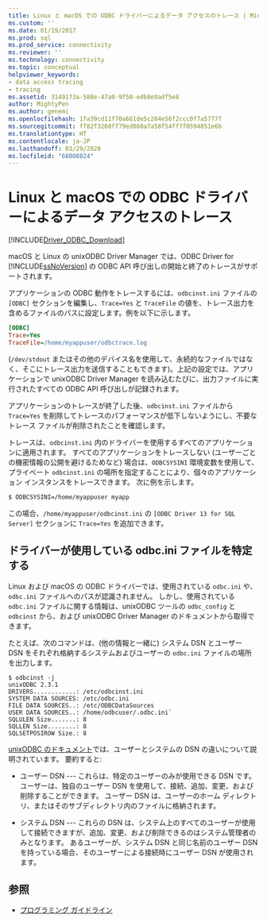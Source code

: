 ```yaml
---
title: Linux と macOS での ODBC ドライバーによるデータ アクセスのトレース | Microsoft Docs
ms.custom: ''
ms.date: 01/19/2017
ms.prod: sql
ms.prod_service: connectivity
ms.reviewer: ''
ms.technology: connectivity
ms.topic: conceptual
helpviewer_keywords:
- data access tracing
- tracing
ms.assetid: 3149173a-588e-47a0-9f50-edb8e9adf5e8
author: MightyPen
ms.author: genemi
ms.openlocfilehash: 1fa39cd11f70a661de5c284e56f2ccc0f7a5777f
ms.sourcegitcommit: ff82f3260ff79ed860a7a58f54ff7f0594851e6b
ms.translationtype: HT
ms.contentlocale: ja-JP
ms.lasthandoff: 03/29/2020
ms.locfileid: "68008824"
---
```

# <a name="data-access-tracing-with-the-odbc-driver-on-linux-and-macos"></a>Linux と macOS での ODBC ドライバーによるデータ アクセスのトレース

[!INCLUDE[Driver_ODBC_Download](../../../includes/driver_odbc_download.md)]

macOS と Linux の unixODBC Driver Manager では、ODBC Driver for [!INCLUDE[ssNoVersion](../../../includes/ssnoversion-md.md)] の ODBC API 呼び出しの開始と終了のトレースがサポートされます。

アプリケーションの ODBC 動作をトレースするには、`odbcinst.ini` ファイルの `[ODBC]` セクションを編集し、`Trace=Yes` と `TraceFile` の値を、トレース出力を含めるファイルのパスに設定します。例を以下に示します。

```ini
[ODBC]
Trace=Yes
TraceFile=/home/myappuser/odbctrace.log
```

(`/dev/stdout` またはその他のデバイス名を使用して、永続的なファイルではなく、そこにトレース出力を送信することもできます)。上記の設定では、アプリケーションで unixODBC Driver Manager を読み込むたびに、出力ファイルに実行されたすべての ODBC API 呼び出しが記録されます。

アプリケーションのトレースが終了した後、`odbcinst.ini` ファイルから `Trace=Yes` を削除してトレースのパフォーマンスが低下しないようにし、不要なトレース ファイルが削除されたことを確認します。

トレースは、`odbcinst.ini` 内のドライバーを使用するすべてのアプリケーションに適用されます。 すべてのアプリケーションをトレースしない (ユーザーごとの機密情報の公開を避けるためなど) 場合は、`ODBCSYSINI` 環境変数を使用して、プライベート `odbcinst.ini` の場所を指定することにより、個々のアプリケーション インスタンスをトレースできます。 次に例を示します。

```bash
$ ODBCSYSINI=/home/myappuser myapp
```

この場合、`/home/myappuser/odbcinst.ini` の `[ODBC Driver 13 for SQL Server]` セクションに `Trace=Yes` を追加できます。

## <a name="determining-which-odbcini-file-the-driver-is-using"></a>ドライバーが使用している odbc.ini ファイルを特定する

Linux および macOS の ODBC ドライバーでは、使用されている `odbc.ini` や、`odbc.ini` ファイルへのパスが認識されません。 しかし、使用されている `odbc.ini` ファイルに関する情報は、unixODBC ツールの `odbc_config` と `odbcinst` から、および unixODBC Driver Manager のドキュメントから取得できます。

たとえば、次のコマンドは、(他の情報と一緒に) システム DSN とユーザー DSN をそれぞれ格納するシステムおよびユーザーの `odbc.ini` ファイルの場所を出力します。

```
$ odbcinst -j
unixODBC 2.3.1
DRIVERS............: /etc/odbcinst.ini
SYSTEM DATA SOURCES: /etc/odbc.ini
FILE DATA SOURCES..: /etc/ODBCDataSources
USER DATA SOURCES..: /home/odbcuser/.odbc.ini`
SQLULEN Size.......: 8
SQLLEN Size........: 8
SQLSETPOSIROW Size.: 8
```

[unixODBC のドキュメント](http://www.unixodbc.org/doc/UserManual/)では、ユーザーとシステムの DSN の違いについて説明されています。 要約すると:

- ユーザー DSN --- これらは、特定のユーザーのみが使用できる DSN です。 ユーザーは、独自のユーザー DSN を使用して、接続、追加、変更、および削除することができます。 ユーザー DSN は、ユーザーのホーム ディレクトリ、またはそのサブディレクトリ内のファイルに格納されます。

- システム DSN --- これらの DSN は、システム上のすべてのユーザーが使用して接続できますが、追加、変更、および削除できるのはシステム管理者のみとなります。 あるユーザーが、システム DSN と同じ名前のユーザー DSN を持っている場合、そのユーザーによる接続時にユーザー DSN が使用されます。

## <a name="see-also"></a>参照

- [プログラミング ガイドライン](../../../connect/odbc/linux-mac/programming-guidelines.md)
